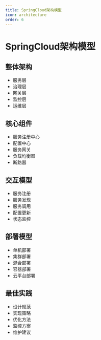 ```yaml
---
title: SpringCloud架构模型
icon: architecture
order: 6
---
```


# SpringCloud架构模型

## 整体架构
- 服务层
- 治理层
- 网关层
- 监控层
- 运维层

## 核心组件
- 服务注册中心
- 配置中心
- 服务网关
- 负载均衡器
- 断路器

## 交互模型
- 服务注册
- 服务发现
- 服务调用
- 配置更新
- 状态监控

## 部署模型
- 单机部署
- 集群部署
- 混合部署
- 容器部署
- 云平台部署

## 最佳实践
- 设计规范
- 实现策略
- 优化方法
- 监控方案
- 维护建议
